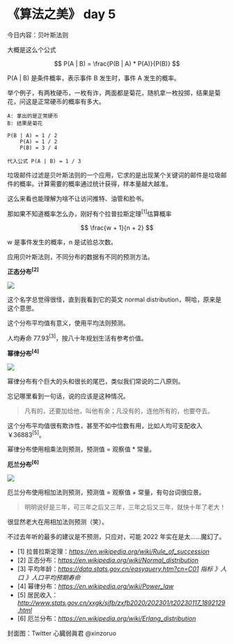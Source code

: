 # 《算法之美》 day 5

今日内容：贝叶斯法则

大概是这么个公式

$$
P(A | B) = \frac{P(B | A) * P(A)}{P(B)}
$$

P(A | B) 是条件概率，表示事件 B 发生时，事件 A 发生的概率。

举个例子，有两枚硬币，一枚有诈，两面都是菊花，随机拿一枚投掷，结果是菊花，问这是正常硬币的概率有多大。

```
A: 拿出的是正常硬币
B: 结果是菊花

P(B | A) = 1 / 2
    P(A) = 1 / 2
    P(B) = 3 / 4

代入公式 P(A | B) = 1 / 3
```

垃圾邮件过滤是贝叶斯法则的一个应用，它求的是出现某个关键词的邮件是垃圾邮件的概率。计算需要的概率通过统计获得，样本量越大越准。

这么来看也能理解为啥不让访问推特、油管和脸书。

那如果不知道概率怎么办，刚好有个拉普拉斯定理<sup>[1]</sup>估算概率

$$
\frac{w + 1}{n + 2}
$$

w 是事件发生的概率，n 是试验总次数。

应用贝叶斯法则，不同分布的数据有不同的预测方法。

**正态分布<sup>[2]</sup>**

![](https://files.mdnice.com/user/18103/10b8d6fd-1752-4209-ba1d-7febfd14568c.png)

这个名字总觉得很怪，直到我看到它的英文 normal distribution，啊哈，原来是这个意思。

这个分布平均值有意义，使用平均法则预测。

人均寿命 77.93<sup>[3]</sup>，按八十年规划生活有参考价值。

**幂律分布<sup>[4]</sup>**

![](https://files.mdnice.com/user/18103/e9cee35b-4789-47cd-b813-5cba72af1112.png)

幂律分布有个巨大的头和很长的尾巴，类似我们常说的二八原则。

忘记哪里看到一句话，说的应该是这种情况。

> 凡有的，还要加给他，叫他有余；凡没有的，连他所有的，也要夺去。

这个分布平均值很有欺诈性，甚至不如中位数有用，比如人均可支配收入￥36883<sup>[5]</sup>。

幂律分布使用相乘法则预测，预测值 = 观察值 * 常量。

**厄兰分布<sup>[6]</sup>**

![](https://files.mdnice.com/user/18103/4b9851d2-b618-4b55-9e91-34bdc138f4ad.png)

<!-- 这个分布有点像歪了的正则分布。 -->

厄兰分布使用相加法则预测，预测值 = 观察值 + 常量，有句台词很应景。

> 明明说好是三年，可三年之后又三年，三年之后又三年，就快十年了老大！

很显然老大在用相加法则预测（笑）。

不过去年听的最多的建议是不预测，只应对，可能 2022 年实在是太……魔幻了。

+ [1] 拉普拉斯定理：*https://en.wikipedia.org/wiki/Rule_of_succession*
+ [2] 正态分布：*https://en.wikipedia.org/wiki/Normal_distribution*
+ [3] 平均年龄：*https://data.stats.gov.cn/easyquery.htm?cn=C01 指标 》人口 》人口平均预期寿命*
+ [4] 幂律分布：*https://en.wikipedia.org/wiki/Power_law*
+ [5] 居民收入：*http://www.stats.gov.cn/xxgk/sjfb/zxfb2020/202301/t20230117_1892129.html*
+ [6] 厄兰分布：*https://en.wikipedia.org/wiki/Erlang_distribution*

封面图：Twitter 心臓弱眞君 @xinzoruo